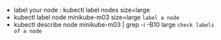 - label your node : kubectl label nodes <node-name> size=large
- kubectl label node minikube-m03 size=large `label a node`
- kubectl describe node minikube-m03 | grep -i -B10 large `check labels of a node`